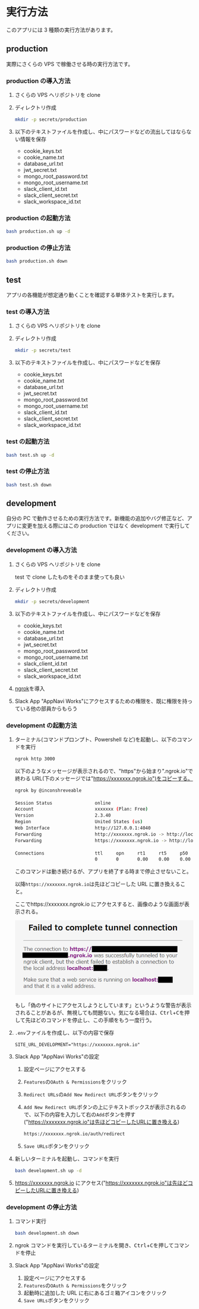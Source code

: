 # 実行方法

このアプリには 3 種類の実行方法があります。

## production

実際にさくらの VPS で稼働させる時の実行方法です。

### production の導入方法

1. さくらの VPS へリポジトリを clone
2. ディレクトリ作成

   ```sh
   mkdir -p secrets/production
   ```

3. 以下のテキストファイルを作成し、中にパスワードなどの流出してはならない情報を保存
   - cookie_keys.txt
   - cookie_name.txt
   - database_url.txt
   - jwt_secret.txt
   - mongo_root_password.txt
   - mongo_root_username.txt
   - slack_client_id.txt
   - slack_client_secret.txt
   - slack_workspace_id.txt

### production の起動方法

```sh
bash production.sh up -d
```

### production の停止方法

```sh
bash production.sh down
```

## test

アプリの各機能が想定通り動くことを確認する単体テストを実行します。

### test の導入方法

1. さくらの VPS へリポジトリを clone
2. ディレクトリ作成

   ```sh
   mkdir -p secrets/test
   ```

3. 以下のテキストファイルを作成し、中にパスワードなどを保存
   - cookie_keys.txt
   - cookie_name.txt
   - database_url.txt
   - jwt_secret.txt
   - mongo_root_password.txt
   - mongo_root_username.txt
   - slack_client_id.txt
   - slack_client_secret.txt
   - slack_workspace_id.txt

### test の起動方法

```sh
bash test.sh up -d
```

### test の停止方法

```sh
bash test.sh down
```

## development

自分の PC で動作させるための実行方法です。新機能の追加やバグ修正など、アプリに変更を加える際にはこの production ではなく development で実行してください。

### development の導入方法

1. さくらの VPS へリポジトリを clone

   test で clone したものをそのまま使っても良い

2. ディレクトリ作成

   ```sh
   mkdir -p secrets/development
   ```

3. 以下のテキストファイルを作成し、中にパスワードなどを保存
   - cookie_keys.txt
   - cookie_name.txt
   - database_url.txt
   - jwt_secret.txt
   - mongo_root_password.txt
   - mongo_root_username.txt
   - slack_client_id.txt
   - slack_client_secret.txt
   - slack_workspace_id.txt
4. [ngrok](https://ngrok.com/)を導入
5. Slack App "AppNavi Works"にアクセスするための権限を、既に権限を持っている他の部員からもらう

### development の起動方法

1. ターミナル(コマンドプロンプト、Powershell など)を起動し、以下のコマンドを実行

   ```sh
   ngrok http 3000
   ```

   以下のようなメッセージが表示されるので、"https"から始まり".ngrok.io"で終わる URL(下のメッセージでは"https://xxxxxxx.ngrok.io")をコピーする。

   ```sh
   ngrok by @inconshreveable

   Session Status                online
   Account                       xxxxxxx (Plan: Free)
   Version                       2.3.40
   Region                        United States (us)
   Web Interface                 http://127.0.0.1:4040
   Forwarding                    http://xxxxxxx.ngrok.io -> http://localhost:3000
   Forwarding                    https://xxxxxxx.ngrok.io -> http://localhost:3000

   Connections                   ttl     opn     rt1     rt5     p50     p90
                                 0       0       0.00    0.00    0.00    0.00
   ```

   このコマンドは動き続けるが、アプリを終了する時まで停止させないこと。

   以降`https://xxxxxxx.ngrok.io`は先ほどコピーした URL に置き換えること。

   ここでhttps://xxxxxxx.ngrok.io にアクセスすると、画像のような画面が表示される。

   ![https://xxxxxxx.ngrok.io にアクセスした画面(一部)](./ngrok.png)

   もし「偽のサイトにアクセスしようとしています」というような警告が表示されることがあるが、無視しても問題ない。気になる場合は、<kbd>Ctrl</kbd>+<kbd>C</kbd>を押して先ほどのコマンドを停止し、この手順をもう一度行う。

2. `.env`ファイルを作成し、以下の内容で保存

   ```.env
   SITE_URL_DEVELOPMENT="https://xxxxxxx.ngrok.io"
   ```

3. Slack App "AppNavi Works"の設定

   1. 設定ページにアクセスする
   2. `Features`の`OAuth & Permissions`をクリック
   3. `Redirect URLs`の`Add New Redirect URL`ボタンをクリック
   4. `Add New Redirect URL`ボタンの上にテキストボックスが表示されるので、以下の内容を入力して右の`Add`ボタンを押す("https://xxxxxxx.ngrok.io"は先ほどコピーしたURLに置き換える)

      ```txt
      https://xxxxxxx.ngrok.io/auth/redirect
      ```

   5. `Save URLs`ボタンをクリック

4. 新しいターミナルを起動し、コマンドを実行

   ```sh
   bash development.sh up -d
   ```

5. https://xxxxxxx.ngrok.io にアクセス("https://xxxxxxx.ngrok.io"は先ほどコピーしたURLに置き換える)

### development の停止方法

1. コマンド実行

   ```sh
   bash development.sh down
   ```

2. ngrok コマンドを実行しているターミナルを開き、<kbd>Ctrl</kbd>+<kbd>C</kbd>を押してコマンドを停止
3. Slack App "AppNavi Works"の設定
   1. 設定ページにアクセスする
   2. `Features`の`OAuth & Permissions`をクリック
   3. 起動時に追加した URL に右にあるゴミ箱アイコンをクリック
   4. `Save URLs`ボタンをクリック
